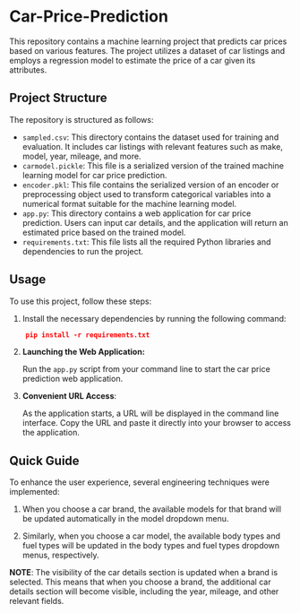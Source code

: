 # Car-Price-Prediction

This repository contains a machine learning project that predicts car prices based on various features. The project utilizes a dataset of car listings and employs a regression model to estimate the price of a car given its attributes.

## Project Structure

The repository is structured as follows:

- `sampled.csv`: This directory contains the dataset used for training and evaluation. It includes car listings with relevant features such as make, model, year, mileage, and more.
- `carmodel.pickle`: This file is a serialized version of the trained machine learning model for car price prediction.
- `encoder.pkl`: This file contains the serialized version of an encoder or preprocessing object used to transform categorical variables into a numerical format suitable for the machine learning model.
- `app.py`: This directory contains a web application for car price prediction. Users can input car details, and the application will return an estimated price based on the trained model.
- `requirements.txt`: This file lists all the required Python libraries and dependencies to run the project.

## Usage

To use this project, follow these steps:

1. Install the necessary dependencies by running the following command:
```json
    pip install -r requirements.txt 
```
2. **Launching the Web Application:**
   
   Run the `app.py` script from your command line to start the car price prediction web application.

3. **Convenient URL Access**: 
   
   As the application starts, a URL will be displayed in the command line interface. Copy the URL and paste it directly into your browser to access the application. 


## Quick Guide 

To enhance the user experience, several engineering techniques were implemented:

1. When you choose a car brand, the available models for that brand will be updated automatically in the model dropdown menu.

2. Similarly, when you choose a car model, the available body types and fuel types will be updated in the body types and fuel types dropdown menus, respectively.

**NOTE**: The visibility of the car details section is updated when a brand is selected. This means that when you choose a brand, the additional car details section will become visible, including the year, mileage, and other relevant fields.